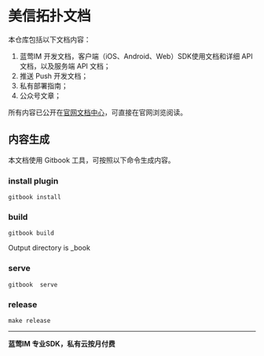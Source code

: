 # 美信拓扑文档

本仓库包括以下文档内容：

1. 蓝莺IM 开发文档，客户端（iOS、Android、Web）SDK使用文档和详细 API 文档，以及服务端 API 文档；
3. 推送 Push 开发文档；
4. 私有部署指南；
5. 公众号文章；

所有内容已公开在[官网文档中心](https://docs.maximtop.com/)，可直接在官网浏览阅读。

## 内容生成

本文档使用 Gitbook 工具，可按照以下命令生成内容。

### install plugin
```
gitbook install
```
### build
```
gitbook build
```
Output directory is _book
### serve
```
gitbook  serve
```
### release
```
make release
```

-- --
**蓝莺IM 专业SDK，私有云按月付费**
